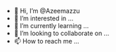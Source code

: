 - 👋 Hi, I’m @Azeemazzu
- 👀 I’m interested in ...
- 🌱 I’m currently learning ...
- 💞️ I’m looking to collaborate on ...
- 📫 How to reach me ...

<!---
Azeemazzu/Azeemazzu is a ✨ special ✨ repository because its `README.md` (this file) appears on your GitHub profile.
You can click the Preview link to take a look at your changes.
--->
